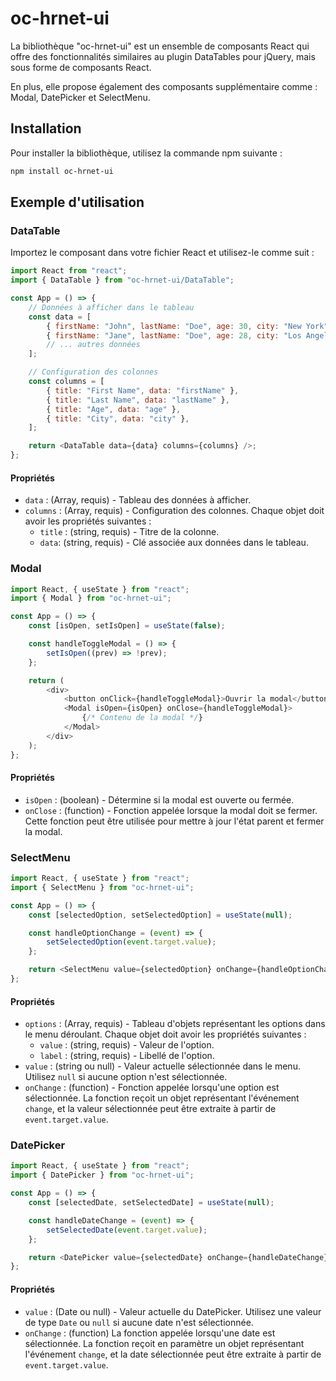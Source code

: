 # oc-hrnet-ui

La bibliothèque "oc-hrnet-ui" est un ensemble de composants React qui offre des fonctionnalités similaires au plugin DataTables pour jQuery, mais sous forme de composants React. 

En plus, elle propose également des composants supplémentaire comme : Modal, DatePicker et SelectMenu.

## Installation

Pour installer la bibliothèque, utilisez la commande npm suivante :

```bash
npm install oc-hrnet-ui
```

## Exemple d'utilisation

### DataTable

Importez le composant dans votre fichier React et utilisez-le comme suit :

```js
import React from "react";
import { DataTable } from "oc-hrnet-ui/DataTable";

const App = () => {
	// Données à afficher dans le tableau
	const data = [
		{ firstName: "John", lastName: "Doe", age: 30, city: "New York" },
		{ firstName: "Jane", lastName: "Doe", age: 28, city: "Los Angeles" },
		// ... autres données
	];

	// Configuration des colonnes
	const columns = [
		{ title: "First Name", data: "firstName" },
		{ title: "Last Name", data: "lastName" },
		{ title: "Age", data: "age" },
		{ title: "City", data: "city" },
	];

	return <DataTable data={data} columns={columns} />;
};
```

#### Propriétés

-   `data` : (Array, requis) - Tableau des données à afficher.
-   `columns` : (Array, requis) - Configuration des colonnes. Chaque objet doit avoir les propriétés suivantes :
    -   `title` : (string, requis) - Titre de la colonne.
    -   `data`: (string, requis) - Clé associée aux données dans le tableau.

### Modal

```js
import React, { useState } from "react";
import { Modal } from "oc-hrnet-ui";

const App = () => {
	const [isOpen, setIsOpen] = useState(false);

	const handleToggleModal = () => {
		setIsOpen((prev) => !prev);
	};

	return (
		<div>
			<button onClick={handleToggleModal}>Ouvrir la modal</button>
			<Modal isOpen={isOpen} onClose={handleToggleModal}>
				{/* Contenu de la modal */}
			</Modal>
		</div>
	);
};
```

#### Propriétés

-   `isOpen` : (boolean) - Détermine si la modal est ouverte ou fermée.
-   `onClose` : (function) - Fonction appelée lorsque la modal doit se fermer. Cette fonction peut être utilisée pour mettre à jour l'état parent et fermer la modal.

### SelectMenu

```js
import React, { useState } from "react";
import { SelectMenu } from "oc-hrnet-ui";

const App = () => {
	const [selectedOption, setSelectedOption] = useState(null);

	const handleOptionChange = (event) => {
		setSelectedOption(event.target.value);
	};

	return <SelectMenu value={selectedOption} onChange={handleOptionChange} />;
};
```

#### Propriétés

-   `options` : (Array, requis) - Tableau d'objets représentant les options dans le menu déroulant. Chaque objet doit avoir les propriétés suivantes :
    -   `value` : (string, requis) - Valeur de l'option.
    -   `label` : (string, requis) - Libellé de l'option.
-   `value` : (string ou null) - Valeur actuelle sélectionnée dans le menu. Utilisez `null` si aucune option n'est sélectionnée.
-   `onChange` : (function) - Fonction appelée lorsqu'une option est sélectionnée. La fonction reçoit un objet représentant l'événement `change`, et la valeur sélectionnée peut être extraite à partir de `event.target.value`.

### DatePicker

```js
import React, { useState } from "react";
import { DatePicker } from "oc-hrnet-ui";

const App = () => {
	const [selectedDate, setSelectedDate] = useState(null);

	const handleDateChange = (event) => {
		setSelectedDate(event.target.value);
	};

	return <DatePicker value={selectedDate} onChange={handleDateChange} />;
};
```

#### Propriétés

-   `value` : (Date ou null) - Valeur actuelle du DatePicker. Utilisez une valeur de type `Date` ou `null` si aucune date n'est sélectionnée.
-   `onChange` : (function) La fonction appelée lorsqu'une date est sélectionnée. La fonction reçoit en paramètre un objet représentant l'événement `change`, et la date sélectionnée peut être extraite à partir de `event.target.value`.
